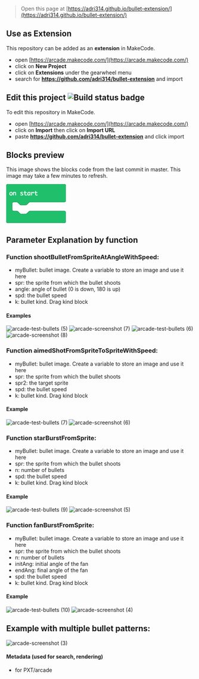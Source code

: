  


> Open this page at [https://adri314.github.io/bullet-extension/](https://adri314.github.io/bullet-extension/)

## Use as Extension

This repository can be added as an **extension** in MakeCode.

* open [https://arcade.makecode.com/](https://arcade.makecode.com/)
* click on **New Project**
* click on **Extensions** under the gearwheel menu
* search for **https://github.com/adri314/bullet-extension** and import

## Edit this project ![Build status badge](https://github.com/adri314/bullet-extension/workflows/MakeCode/badge.svg)

To edit this repository in MakeCode.

* open [https://arcade.makecode.com/](https://arcade.makecode.com/)
* click on **Import** then click on **Import URL**
* paste **https://github.com/adri314/bullet-extension** and click import

## Blocks preview

This image shows the blocks code from the last commit in master.
This image may take a few minutes to refresh.

![A rendered view of the blocks](https://github.com/adri314/bullet-extension/raw/master/.github/makecode/blocks.png)

## Parameter Explanation by function

### Function shootBulletFromSpriteAtAngleWithSpeed:
* myBullet: bullet image. Create a variable to store an image and use it here
* spr: the sprite from which the bullet shoots
* angle: angle of bullet (0 is down, 180 is up)
* spd: the bullet speed
* k: bullet kind. Drag kind block

#### Examples

![arcade-test-bullets (5)](https://github.com/Adri314/bullet-extension/assets/34138145/3d350a01-f392-4286-8a1b-b33eb0e3182c)
![arcade-screenshot (7)](https://github.com/Adri314/bullet-extension/assets/34138145/5e392873-04af-4859-89c0-e0085cc251e3)
![arcade-test-bullets (6)](https://github.com/Adri314/bullet-extension/assets/34138145/a6d8a33a-e0f8-4b98-9c43-8f733821bda8)
![arcade-screenshot (8)](https://github.com/Adri314/bullet-extension/assets/34138145/83d0ce31-07b9-484c-ad64-2ee675a74538)

### Function aimedShotFromSpriteToSpriteWithSpeed:
* myBullet: bullet image. Create a variable to store an image and use it here
* spr: the sprite from which the bullet shoots
* spr2: the target sprite
* spd: the bullet speed
* k: bullet kind. Drag kind block

#### Example

![arcade-test-bullets (7)](https://github.com/Adri314/bullet-extension/assets/34138145/986dbec2-cd28-40a5-beb0-08b460a934c0)
![arcade-screenshot (6)](https://github.com/Adri314/bullet-extension/assets/34138145/abeb71ce-1da0-4e97-a613-69e8d3a44d93)

### Function starBurstFromSprite:
* myBullet: bullet image. Create a variable to store an image and use it here
* spr: the sprite from which the bullet shoots
* n: number of bullets
* spd: the bullet speed
* k: bullet kind. Drag kind block

#### Example

![arcade-test-bullets (9)](https://github.com/Adri314/bullet-extension/assets/34138145/64306052-058f-440b-bc31-e9e14cd30204)
![arcade-screenshot (5)](https://github.com/Adri314/bullet-extension/assets/34138145/c9c96d0c-6552-40e0-a59a-cacdabf6ce25)

### Function fanBurstFromSprite:
* myBullet: bullet image. Create a variable to store an image and use it here
* spr: the sprite from which the bullet shoots
* n: number of bullets
* initAng: initial angle of the fan
* endAng: final angle of the fan
* spd: the bullet speed
* k: bullet kind. Drag kind block

#### Example

![arcade-test-bullets (10)](https://github.com/Adri314/bullet-extension/assets/34138145/8c2a74bc-56b4-420b-9935-d30d4b27772e)
![arcade-screenshot (4)](https://github.com/Adri314/bullet-extension/assets/34138145/de050d64-266f-45f9-adbe-b52f9fbe6583)

## Example with multiple bullet patterns: 

![arcade-screenshot (3)](https://github.com/Adri314/bullet-extension/assets/34138145/6fc82f06-2d5e-42f8-aafd-0f27a6a59a17)

#### Metadata (used for search, rendering)

* for PXT/arcade
<script src="https://makecode.com/gh-pages-embed.js"></script><script>makeCodeRender("{{ site.makecode.home_url }}", "{{ site.github.owner_name }}/{{ site.github.repository_name }}");</script>

